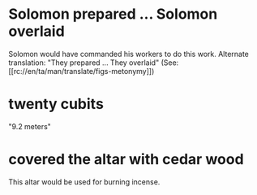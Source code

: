 # Solomon prepared ... Solomon overlaid

Solomon would have commanded his workers to do this work. Alternate translation: "They prepared ... They overlaid" (See: [[rc://en/ta/man/translate/figs-metonymy]])

# twenty cubits

"9.2 meters"

# covered the altar with cedar wood

This altar would be used for burning incense.

